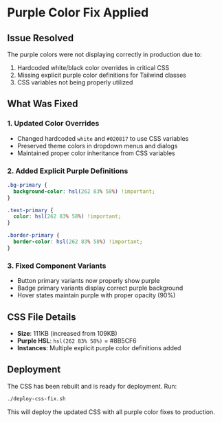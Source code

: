 # Purple Color Fix Applied

## Issue Resolved
The purple colors were not displaying correctly in production due to:
1. Hardcoded white/black color overrides in critical CSS
2. Missing explicit purple color definitions for Tailwind classes
3. CSS variables not being properly utilized

## What Was Fixed

### 1. Updated Color Overrides
- Changed hardcoded `white` and `#020817` to use CSS variables
- Preserved theme colors in dropdown menus and dialogs
- Maintained proper color inheritance from CSS variables

### 2. Added Explicit Purple Definitions
```css
.bg-primary {
  background-color: hsl(262 83% 58%) !important;
}

.text-primary {
  color: hsl(262 83% 58%) !important;
}

.border-primary {
  border-color: hsl(262 83% 58%) !important;
}
```

### 3. Fixed Component Variants
- Button primary variants now properly show purple
- Badge primary variants display correct purple background
- Hover states maintain purple with proper opacity (90%)

## CSS File Details
- **Size**: 111KB (increased from 109KB)
- **Purple HSL**: `hsl(262 83% 58%)` = #8B5CF6
- **Instances**: Multiple explicit purple color definitions added

## Deployment
The CSS has been rebuilt and is ready for deployment. Run:
```bash
./deploy-css-fix.sh
```

This will deploy the updated CSS with all purple color fixes to production.